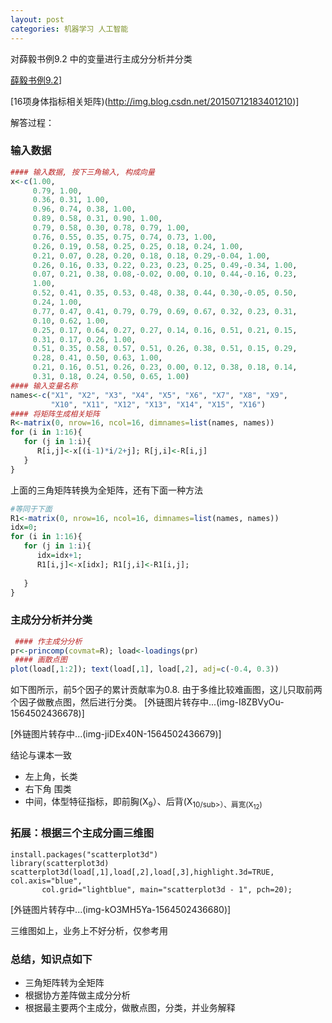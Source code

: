 ```yaml
---
layout: post
categories: 机器学习 人工智能
---
```


对薛毅书例9.2 中的变量进行主成分分析并分类

[薛毅书例9.2](http://img.blog.csdn.net/20150712183331936)]

[16项身体指标相关矩阵)(http://img.blog.csdn.net/20150712183401210)]

解答过程：
### 输入数据

```R
#### 输入数据, 按下三角输入, 构成向量
x<-c(1.00, 
     0.79, 1.00, 
     0.36, 0.31, 1.00, 
     0.96, 0.74, 0.38, 1.00, 
     0.89, 0.58, 0.31, 0.90, 1.00, 
     0.79, 0.58, 0.30, 0.78, 0.79, 1.00, 
     0.76, 0.55, 0.35, 0.75, 0.74, 0.73, 1.00, 
     0.26, 0.19, 0.58, 0.25, 0.25, 0.18, 0.24, 1.00,
     0.21, 0.07, 0.28, 0.20, 0.18, 0.18, 0.29,-0.04, 1.00,
     0.26, 0.16, 0.33, 0.22, 0.23, 0.23, 0.25, 0.49,-0.34, 1.00, 
     0.07, 0.21, 0.38, 0.08,-0.02, 0.00, 0.10, 0.44,-0.16, 0.23, 
     1.00, 
     0.52, 0.41, 0.35, 0.53, 0.48, 0.38, 0.44, 0.30,-0.05, 0.50, 
     0.24, 1.00, 
     0.77, 0.47, 0.41, 0.79, 0.79, 0.69, 0.67, 0.32, 0.23, 0.31, 
     0.10, 0.62, 1.00, 
     0.25, 0.17, 0.64, 0.27, 0.27, 0.14, 0.16, 0.51, 0.21, 0.15, 
     0.31, 0.17, 0.26, 1.00, 
     0.51, 0.35, 0.58, 0.57, 0.51, 0.26, 0.38, 0.51, 0.15, 0.29, 
     0.28, 0.41, 0.50, 0.63, 1.00, 
     0.21, 0.16, 0.51, 0.26, 0.23, 0.00, 0.12, 0.38, 0.18, 0.14, 
     0.31, 0.18, 0.24, 0.50, 0.65, 1.00)
#### 输入变量名称
names<-c("X1", "X2", "X3", "X4", "X5", "X6", "X7", "X8", "X9",  
         "X10", "X11", "X12", "X13", "X14", "X15", "X16")
#### 将矩阵生成相关矩阵
R<-matrix(0, nrow=16, ncol=16, dimnames=list(names, names))
for (i in 1:16){
   for (j in 1:i){
      R[i,j]<-x[(i-1)*i/2+j]; R[j,i]<-R[i,j]
   }
}
```

上面的三角矩阵转换为全矩阵，还有下面一种方法
```R
#等同于下面
R1<-matrix(0, nrow=16, ncol=16, dimnames=list(names, names))
idx=0;
for (i in 1:16){
   for (j in 1:i){
      idx=idx+1;
      R1[i,j]<-x[idx]; R1[j,i]<-R1[i,j];
      
   }
}
```

### 主成分分析并分类
```R
 #### 作主成分分析
pr<-princomp(covmat=R); load<-loadings(pr)
 #### 画散点图
plot(load[,1:2]); text(load[,1], load[,2], adj=c(-0.4, 0.3))
```
如下图所示，前5个因子的累计贡献率为0.8. 由于多维比较难画图，这儿只取前两个因子做散点图，然后进行分类。
[外链图片转存中...(img-I8ZBVyOu-1564502436678)]

[外链图片转存中...(img-jiDEx40N-1564502436679)]

结论与课本一致

- 左上角，长类
- 右下角 围类
- 中间，体型特征指标，即前胸(X<sub>9</sub>）、后背(X<sub>10/sub>）、肩宽(X<sub>12</sub>)


### 拓展：根据三个主成分画三维图
```
install.packages("scatterplot3d")
library(scatterplot3d)
scatterplot3d(load[,1],load[,2],load[,3],highlight.3d=TRUE, col.axis="blue",
       col.grid="lightblue", main="scatterplot3d - 1", pch=20);
```
[外链图片转存中...(img-kO3MH5Ya-1564502436680)]

三维图如上，业务上不好分析，仅参考用

### 总结，知识点如下
- 三角矩阵转为全矩阵
- 根据协方差阵做主成分分析
- 根据最主要两个主成分，做散点图，分类，并业务解释